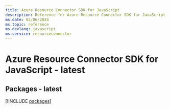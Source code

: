 ```yaml
---
title: Azure Resource Connector SDK for JavaScript
description: Reference for Azure Resource Connector SDK for JavaScript
ms.date: 02/06/2024
ms.topic: reference
ms.devlang: javascript
ms.service: resourceconnector
---
```

# Azure Resource Connector SDK for JavaScript - latest
## Packages - latest
[!INCLUDE [packages](resource-connector-index.md)]